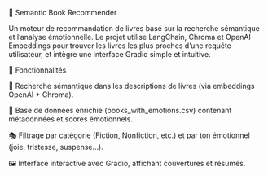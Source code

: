 📖 Semantic Book Recommender

Un moteur de recommandation de livres basé sur la recherche sémantique et l’analyse émotionnelle.
Le projet utilise LangChain, Chroma et OpenAI Embeddings pour trouver les livres les plus proches d’une requête utilisateur, et intègre une interface Gradio simple et intuitive.

🚀 Fonctionnalités

🔎 Recherche sémantique dans les descriptions de livres (via embeddings OpenAI + Chroma).

📂 Base de données enrichie (books_with_emotions.csv) contenant métadonnées et scores émotionnels.

🎭 Filtrage par catégorie (Fiction, Nonfiction, etc.) et par ton émotionnel (joie, tristesse, suspense…).

🖼️ Interface interactive avec Gradio, affichant couvertures et résumés.
